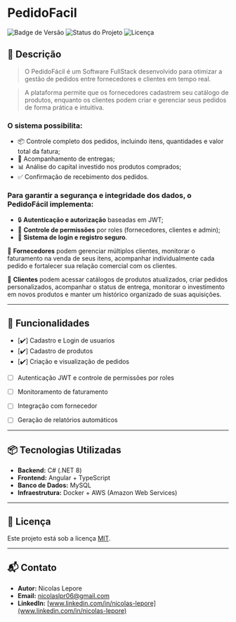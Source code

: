 # PedidoFacil

![Badge de Versão](https://img.shields.io/badge/version-1.0-blue.svg)
![Status do Projeto](https://img.shields.io/badge/status-em%20desenvolvimento-yellow)
![Licença](https://img.shields.io/badge/licença-MIT-green)

## 📖 Descrição
> O PedidoFácil é um Software FullStack desenvolvido para otimizar a gestão de pedidos entre fornecedores e clientes em tempo real.

> A plataforma permite que os fornecedores cadastrem seu catálogo de produtos, enquanto os clientes podem criar e gerenciar seus pedidos de forma prática e intuitiva.

### O sistema possibilita:

 - 📦 Controle completo dos pedidos, incluindo itens, quantidades e valor total da fatura; 
 - 🚚 Acompanhamento de entregas;
 - 📊 Análise do capital investido nos produtos comprados;
 - ✅ Confirmação de recebimento dos pedidos.

### Para garantir a segurança e integridade dos dados, o **PedidoFácil** implementa:

  - 🔒 **Autenticação e autorização** baseadas em JWT;  
  - 🛂 **Controle de permissões** por roles (fornecedores, clientes e admin);  
  - 🔑 **Sistema de login e registro seguro**. 

👥 **Fornecedores** podem gerenciar múltiplos clientes, monitorar o faturamento na venda de seus itens, acompanhar individualmente cada pedido e fortalecer sua relação comercial com os clientes.

🛒 **Clientes** podem acessar catálogos de produtos atualizados, criar pedidos personalizados, acompanhar o status de entrega, monitorar o investimento em novos produtos e manter um histórico organizado de suas aquisições.

---

## 🚀 Funcionalidades
- [✔️] Cadastro e Login de usuarios  
- [✔️] Cadastro de produtos  
- [✔️] Criação e visualização de pedidos
- [ ] Autenticação JWT e controle de permissões por roles   
- [ ] Monitoramento de faturamento
- [ ] Integração com fornecedor  
- [ ] Geração de relatórios automáticos  


---

## 📦 Tecnologias Utilizadas
- **Backend:** C# (.NET 8)  
- **Frontend:** Angular + TypeScript  
- **Banco de Dados:** MySQL  
- **Infraestrutura:** Docker + AWS (Amazon Web Services)

---

## 📄 Licença
Este projeto está sob a licença [MIT](LICENSE).

---

## 📬 Contato
- **Autor:** Nicolas Lepore  
- **Email:** nicolaslpr06@gmail.com  
- **LinkedIn:** [www.linkedin.com/in/nicolas-lepore](www.linkedin.com/in/nicolas-lepore)

